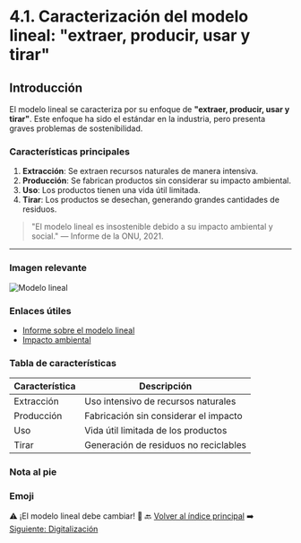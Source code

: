 # 4.1. Caracterización del modelo lineal: "extraer, producir, usar y tirar"

## Introducción
El modelo lineal se caracteriza por su enfoque de **"extraer, producir, usar y tirar"**. Este enfoque ha sido el estándar en la industria, pero presenta graves problemas de sostenibilidad.

### Características principales
1. **Extracción**: Se extraen recursos naturales de manera intensiva.
2. **Producción**: Se fabrican productos sin considerar su impacto ambiental.
3. **Uso**: Los productos tienen una vida útil limitada.
4. **Tirar**: Los productos se desechan, generando grandes cantidades de residuos.

> "El modelo lineal es insostenible debido a su impacto ambiental y social." — Informe de la ONU, 2021.

---

### Imagen relevante
![Modelo lineal](../img_pisa3_D_nuño/7.webp)

### Enlaces útiles
- [Informe sobre el modelo lineal](https://www.un.org)
- [Impacto ambiental](https://www.impactoambiental.com)

### Tabla de características
| Característica      | Descripción                              |
|---------------------|------------------------------------------|
| Extracción          | Uso intensivo de recursos naturales      |
| Producción          | Fabricación sin considerar el impacto    |
| Uso                 | Vida útil limitada de los productos      |
| Tirar               | Generación de residuos no reciclables    |

### Nota al pie
[^nota]: Este documento se basa en el informe de la ONU sobre sostenibilidad.

### Emoji
⚠️ ¡El modelo lineal debe cambiar! 🌱
🔙 [Volver al índice principal](4_Modelo_de_producción_y_consumo_actual_nuño.md)
➡️ [Siguiente: Digitalización](4.2_Problemáticas_asociadas_al_modelo_actual_agotamiento_de_recursos_y_sobrecapacidad_nuño.md)